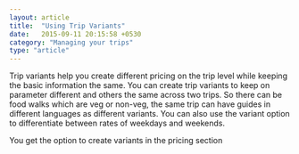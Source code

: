 ```yaml
---
layout: article
title:  "Using Trip Variants"
date:   2015-09-11 20:15:58 +0530
category: "Managing your trips"
type: "article"
---
```


Trip variants help you create different pricing on the trip level while keeping the basic information the same. You can create trip variants to keep on parameter different and others the same across two trips. So there can be food walks which are veg or non-veg, the same trip can have guides in different languages as different variants. You can also use the variant option to differentiate between rates of weekdays and weekends.

You get the option to create variants in the pricing section